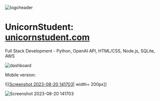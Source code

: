 ![logoheader](https://github.com/SophieBroderick/UnicornStudent/assets/71468832/a46fec3d-b60b-4f56-91cd-3ef6b682dfe2)
# UnicornStudent: [unicornstudent.com](https://unicornstudent.com/)
Full Stack Development - Python, OpenAI API, HTML/CSS, Node.js, SQLite, AWS

![dashboard](https://github.com/SophieBroderick/UnicornStudent/assets/71468832/4e54394e-c8ff-4bf8-b86c-b86d89c6a6be)

Mobile version:

![[[Screenshot 2023-08-20 141703](https://github.com/SophieBroderick/UnicornStudent/assets/71468832/3c8ed358-7a99-4dd8-9a84-bfe5c5d53c0b)\| width= 200px]]

![Screenshot 2023-08-20 141703](https://github.com/SophieBroderick/UnicornStudent/assets/71468832/3c8ed358-7a99-4dd8-9a84-bfe5c5d53c0b)

